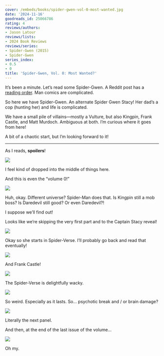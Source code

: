 ```yaml
---
cover: /embeds/books/spider-gwen-vol-0-most-wanted.jpg
date: '2024-11-16'
goodreads_id: 25066786
rating: 4
reviews/authors:
- Jason Latour
reviews/lists:
- 2024 Book Reviews
reviews/series:
- Spider-Gwen (2015)
- Spider-Gwen
series_index:
- 0.5
- 0
title: 'Spider-Gwen, Vol. 0: Most Wanted?'
---
```

It’s been a minute. Let’s read some Spider-Gwen. A Reddit post has a [reading order](https://www.reddit.com/r/SpiderGwen/s/F0Ml2g31iH). Man comics are complicated. 

So here we have Spider-Gwen. An alternate Spider Gwen Stacy! Her dad’s a cop (hunting her) and life is complicated.

We have a small pile of villains—mostly a Vulture, but also Kingpin, Frank Castle, and Matt Murdoch. Ambiguous at both. I’m curious where it goes from here!

A bit of a chaotic start, but I’m looking forward to it!

<!--more-->

- - -

As I reads, **spoilers**!

![](/embeds/books/attachments/spider-gwen-2015-v0-textbundle-2621af.jpeg)

I feel kind of dropped into the middle of things here. 

And this is even the “volume 0!”

![](/embeds/books/attachments/spider-gwen-2015-v0-textbundle-685840.jpeg)

Huh, okay. Different universe? Spider-Man does that. Is Kingpin still a mob boss? Is Daredevil still good? Or even Daredevil?!

I suppose we’ll find out!

Looks like we’re skipping the very first part and to the Captain Stacy reveal!

![](/embeds/books/attachments/spider-gwen-2015-v0-textbundle-203670.jpeg)

Okay so she starts in Spider-Verse. I’ll probably go back and read that eventually!

![](/embeds/books/attachments/spider-gwen-2015-v0-textbundle-ffc0a2.jpeg)

And Frank Castle!

![](/embeds/books/attachments/spider-gwen-2015-v0-textbundle-b9224e.jpeg)

The Spider-Verse is delightfully wacky. 

![](/embeds/books/attachments/spider-gwen-2015-v0-textbundle-b78827.jpeg)

So weird. Especially as it lasts. So… psychotic break and / or brain damage?

![](/embeds/books/attachments/spider-gwen-2015-v0-textbundle-f758f3.jpeg)

Literally the next panel. 

And then, at the end of the last issue of the volume…

![](/embeds/books/attachments/spider-gwen-2015-v0-textbundle-6161c7.jpeg)

Oh my. 


